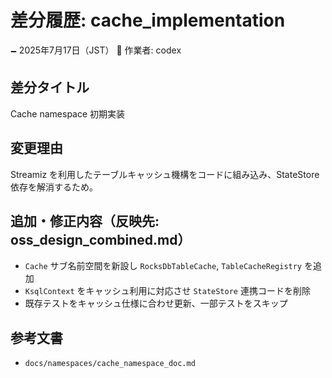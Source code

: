 # 差分履歴: cache_implementation

🗕 2025年7月17日（JST）
🧐 作業者: codex

## 差分タイトル
Cache namespace 初期実装

## 変更理由
Streamiz を利用したテーブルキャッシュ機構をコードに組み込み、StateStore 依存を解消するため。

## 追加・修正内容（反映先: oss_design_combined.md）
- `Cache` サブ名前空間を新設し `RocksDbTableCache`, `TableCacheRegistry` を追加
- `KsqlContext` をキャッシュ利用に対応させ `StateStore` 連携コードを削除
- 既存テストをキャッシュ仕様に合わせ更新、一部テストをスキップ

## 参考文書
- `docs/namespaces/cache_namespace_doc.md`

